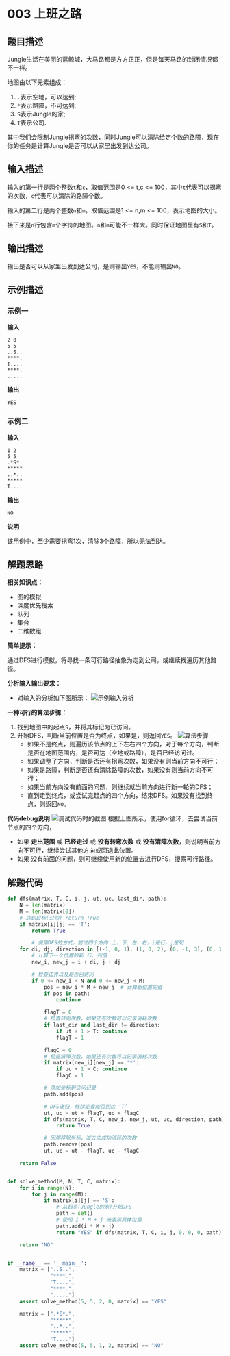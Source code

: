 # 003 上班之路

## 题目描述

Jungle生活在美丽的蓝鲸城，大马路都是方方正正，但是每天马路的封闭情况都不一样。

地图由以下元素组成：

1. `.`表示空地，可以达到;
2. `*`表示路障，不可达到;
3. `S`表示Jungle的家;
4. `T`表示公司.

其中我们会限制Jungle拐弯的次数，同时Jungle可以清除给定个数的路障，现在你的任务是计算Jungle是否可以从家里出发到达公司。

## 输入描述

输入的第一行是两个整数`t`和`c`，取值范围是0 <= t,c <= 100，其中`t`代表可以拐弯的次数，`c`代表可以清除的路障个数。

输入的第二行是两个整数`n`和`m`，取值范围是1 <= n,m <= 100，表示地图的大小。

接下来是`n`行包含`m`个字符的地图。`n`和`m`可能不一样大。同时保证地图里有`S`和`T`。

## 输出描述

输出是否可以从家里出发到达公司，是则输出`YES`，不能则输出`NO`。

## 示例描述

### 示例一

**输入**

```text
2 0
5 5
..S..
****.
T....
****.
.....
```

**输出**

```text
YES
```

### 示例二

**输入**

```text
1 2
5 5
.*S*.
*****
..*..
*****
T....
```

**输出**

```text
NO
```

**说明**

该用例中，至少需要拐弯1次，清除3个路障，所以无法到达。

## 解题思路

**相关知识点：**

- 图的模拟
- 深度优先搜索
- 队列
- 集合
- 二维数组

**简单提示：**

通过DFS进行模拟，将寻找一条可行路径抽象为走到公司，或继续找遍历其他路径。

**分析输入输出要求：**

- 对输入的分析如下图所示：
  ![示例输入分析](images/003-001-sample-analysis.png?width=50%)

**一种可行的算法步骤：**

1. 找到地图中的起点`S`，并将其标记为已访问。
2. 开始DFS，判断当前位置是否为终点，如果是，则返回`YES`。
   ![算法步骤](images/003-002-dfs-description.png?width=50%)
    - 如果不是终点，则遍历该节点的上下左右四个方向，对于每个方向，判断是否在地图范围内，是否可达（空地或路障），是否已经访问过。
    - 如果调整了方向，判断是否还有拐弯次数，如果没有则当前方向不可行；
    - 如果是路障，判断是否还有清除路障的次数，如果没有则当前方向不可行；
    - 如果当前方向没有前面的问题，则继续就当前方向进行新一轮的DFS；
    - 直到走到终点，或尝试完起点的四个方向，结束DFS。如果没有找到终点，则返回`NO`。

**代码debug说明**
![调试代码时的截图](images/003-003-debug.png?width=50%)
根据上图所示，使用for循环，去尝试当前节点的四个方向，

- 如果 **走出范围** 或 **已经走过** 或 **没有转弯次数** 或 **没有清障次数**，则说明当前方向不可行，继续尝试其他方向或回退此位置。
- 如果 没有前面的问题，则可继续使用新的位置去进行DFS，搜索可行路径。

## 解题代码

```python
def dfs(matrix, T, C, i, j, ut, uc, last_dir, path):
    N = len(matrix)
    M = len(matrix[0])
    # 达到目标(公司) return True
    if matrix[i][j] == 'T':
        return True

        # 使用DFS的方式，尝试四个方向 上、下、左、右，i是行，j是列
    for di, dj, direction in [(-1, 0, 1), (1, 0, 2), (0, -1, 3), (0, 1, 4)]:
        # 计算下一个位置的新 行、列值
        new_i, new_j = i + di, j + dj

        # 检查边界以及是否已访问
        if 0 <= new_i < N and 0 <= new_j < M:
            pos = new_i * M + new_j  # 计算新位置的值
            if pos in path:
                continue

            flagT = 0
            # 检查转向次数，如果还有次数可以记录消耗次数
            if last_dir and last_dir != direction:
                if ut + 1 > T: continue
                flagT = 1

            flagC = 0
            # 检查清障次数，如果还有次数可以记录消耗次数
            if matrix[new_i][new_j] == '*':
                if uc + 1 > C: continue
                flagC = 1

            # 添加坐标到访问记录
            path.add(pos)

            # DFS递归，继续走看能否到达 ‘T’
            ut, uc = ut + flagT, uc + flagC
            if dfs(matrix, T, C, new_i, new_j, ut, uc, direction, path):
                return True

            # 回溯移除坐标，减去未成功消耗的次数
            path.remove(pos)
            ut, uc = ut - flagT, uc - flagC

    return False


def solve_method(M, N, T, C, matrix):
    for i in range(N):
        for j in range(M):
            if matrix[i][j] == 'S':
                # 从起点(Jungle的家)开始DFS
                path = set()
                # 使用 i * M + j 来表示具体位置
                path.add(i * M + j)
                return "YES" if dfs(matrix, T, C, i, j, 0, 0, 0, path) else "NO"

    return "NO"


if __name__ == '__main__':
    matrix = ["..S..",
              "****.",
              "T....",
              "****.",
              "....."]
    assert solve_method(5, 5, 2, 0, matrix) == "YES"

    matrix = [".*S*.",
              "*****",
              "..*..",
              "*****",
              "T...."]
    assert solve_method(5, 5, 1, 2, matrix) == "NO"
```